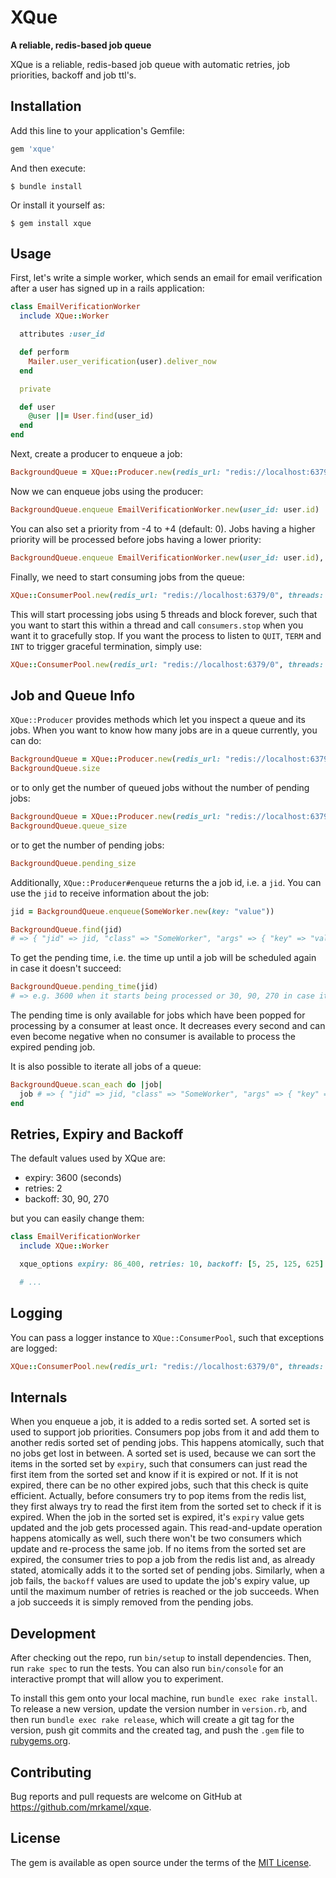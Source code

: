 # XQue

**A reliable, redis-based job queue**

XQue is a reliable, redis-based job queue with automatic retries, job
priorities, backoff and job ttl's.

## Installation

Add this line to your application's Gemfile:

```ruby
gem 'xque'
```

And then execute:

    $ bundle install

Or install it yourself as:

    $ gem install xque

## Usage

First, let's write a simple worker, which sends an email for email
verification after a user has signed up in a rails application:

```ruby
class EmailVerificationWorker
  include XQue::Worker

  attributes :user_id

  def perform
    Mailer.user_verification(user).deliver_now
  end

  private

  def user
    @user ||= User.find(user_id)
  end
end
```

Next, create a producer to enqueue a job:

```ruby
BackgroundQueue = XQue::Producer.new(redis_url: "redis://localhost:6379/0")
```

Now we can enqueue jobs using the producer:

```ruby
BackgroundQueue.enqueue EmailVerificationWorker.new(user_id: user.id)
```

You can also set a priority from -4 to +4 (default: 0). Jobs having a higher
priority will be processed before jobs having a lower priority:

```ruby
BackgroundQueue.enqueue EmailVerificationWorker.new(user_id: user.id), priority: 3
```

Finally, we need to start consuming jobs from the queue:

```ruby
XQue::ConsumerPool.new(redis_url: "redis://localhost:6379/0", threads: 5).run
```

This will start processing jobs using 5 threads and block forever, such that
you want to start this within a thread and call `consumers.stop` when you want
it to gracefully stop. If you want the process to listen to `QUIT`, `TERM` and
`INT` to trigger graceful termination, simply use:

```ruby
XQue::ConsumerPool.new(redis_url: "redis://localhost:6379/0", threads: 5).run(traps: true)
```

## Job and Queue Info

`XQue::Producer` provides methods which let you inspect a queue and its jobs.
When you want to know how many jobs are in a queue currently, you can do:

```ruby
BackgroundQueue = XQue::Producer.new(redis_url: "redis://localhost:6379/0")
BackgroundQueue.size
```

or to only get the number of queued jobs without the number of pending jobs:

```ruby
BackgroundQueue = XQue::Producer.new(redis_url: "redis://localhost:6379/0")
BackgroundQueue.queue_size
```

or to get the number of pending jobs:

```ruby
BackgroundQueue.pending_size
```

Additionally, `XQue::Producer#enqueue` returns the a job id, i.e. a `jid`. You
can use the `jid` to receive information about the job:

```ruby
jid = BackgroundQueue.enqueue(SomeWorker.new(key: "value"))

BackgroundQueue.find(jid)
# => { "jid" => jid, "class" => "SomeWorker", "args" => { "key" => "value" }, "expiry" => 3600, "created_at" => "2021-01-01T12:00:00Z" }
```

To get the pending time, i.e. the time up until a job will be scheduled again
in case it doesn't succeed:

```ruby
BackgroundQueue.pending_time(jid)
# => e.g. 3600 when it starts being processed or 30, 90, 270 in case it failed and is backed off
```

The pending time is only available for jobs which have been popped for
processing by a consumer at least once. It decreases every second and can even
become negative when no consumer is available to process the expired pending
job.

It is also possible to iterate all jobs of a queue:

```ruby
BackgroundQueue.scan_each do |job|
  job # => { "jid" => jid, "class" => "SomeWorker", "args" => { "key" => "value" }, "expiry" => 3600, "created_at" => "2021-01-01T12:00:00Z" }
end
```

## Retries, Expiry and Backoff

The default values used by XQue are:

* expiry: 3600 (seconds)
* retries: 2
* backoff: 30, 90, 270

but you can easily change them:

```ruby
class EmailVerificationWorker
  include XQue::Worker

  xque_options expiry: 86_400, retries: 10, backoff: [5, 25, 125, 625]

  # ...
```

## Logging

You can pass a logger instance to `XQue::ConsumerPool`, such that exceptions are
logged:

```ruby
XQue::ConsumerPool.new(redis_url: "redis://localhost:6379/0", threads: 5, logger: Logger.new(STDOUT)).run
```

## Internals

When you enqueue a job, it is added to a redis sorted set. A sorted set is used
to support job priorities. Consumers pop jobs from it and add them to another
redis sorted set of pending jobs. This happens atomically, such that no jobs
get lost in between. A sorted set is used, because we can sort the items in the
sorted set by `expiry`, such that consumers can just read the first item from
the sorted set and know if it is expired or not. If it is not expired, there
can be no other expired jobs, such that this check is quite efficient.
Actually, before consumers try to pop items from the redis list, they first
always try to read the first item from the sorted set to check if it is
expired. When the job in the sorted set is expired, it's `expiry` value gets
updated and the job gets processed again.  This read-and-update operation
happens atomically as well, such there won't be two consumers which update and
re-process the same job. If no items from the sorted set are expired, the
consumer tries to pop a job from the redis list and, as already stated,
atomically adds it to the sorted set of pending jobs.  Similarly, when a job
fails, the `backoff` values are used to update the job's expiry value, up until
the maximum number of retries is reached or the job succeeds. When a job
succeeds it is simply removed from the pending jobs.

## Development

After checking out the repo, run `bin/setup` to install dependencies. Then, run
`rake spec` to run the tests. You can also run `bin/console` for an interactive
prompt that will allow you to experiment.

To install this gem onto your local machine, run `bundle exec rake install`. To
release a new version, update the version number in `version.rb`, and then run
`bundle exec rake release`, which will create a git tag for the version, push
git commits and the created tag, and push the `.gem` file to
[rubygems.org](https://rubygems.org).

## Contributing

Bug reports and pull requests are welcome on GitHub at
https://github.com/mrkamel/xque.

## License

The gem is available as open source under the terms of the [MIT
License](https://opensource.org/licenses/MIT).
